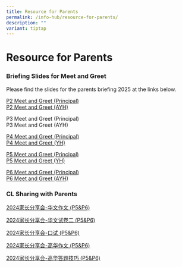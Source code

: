 ```yaml
---
title: Resource for Parents
permalink: /info-hub/resource-for-parents/
description: ""
variant: tiptap
---
```

<h1>Resource for Parents</h1>
<h3>Briefing Slides for Meet and Greet</h3>
<p>Please find the slides for the parents briefing 2025 at the links below.</p>
<p><a href="/files/P2_Meet___Greet_2025__Principal_.pdf" rel="noopener noreferrer nofollow" target="_blank">P2 Meet and Greet (Principal) </a>
<br><a href="/files/P2_Meet___Greet_2025__AYH_.pdf" rel="noopener noreferrer nofollow" target="_blank">P2 Meet and Greet (AYH)</a>
</p>
<p>P3 Meet and Greet (Principal)
<br>P3 Meet and Greet (AYH)</p>
<p><a href="/files/P4_Meet___Greet_2025__Principal_.pdf" rel="noopener noreferrer nofollow" target="_blank">P4 Meet and Greet (Principal)</a> 
<br><a href="/files/P4_Meet___Greet_2025__Year_Head_.pdf" rel="noopener noreferrer nofollow" target="_blank">P4 Meet and Greet (YH)</a>
</p>
<p><a href="/files/P5_Meet___Greet_2025__Principal_.pdf" rel="noopener noreferrer nofollow" target="_blank">P5 Meet and Greet (Principal)</a> 
<br><a href="/files/P5_Meet___Greet_2025__Year_Head_.pdf" rel="noopener noreferrer nofollow" target="_blank">P5 Meet and Greet (YH)</a>
</p>
<p><a href="/files/P6_Meet___Greet_2025__Principal_.pdf" rel="noopener noreferrer nofollow" target="_blank">P6 Meet and Greet (Principal)</a> 
<br><a href="/files/P6_Meet___Greet_2025__AYH_.pdf" rel="noopener noreferrer nofollow" target="_blank">P6 Meet and Greet (AYH)</a>
</p>
<p></p>
<h3>CL Sharing with Parents</h3>
<p><a href="/files/2024____________P5_P6_.pdf" rel="noopener noreferrer nofollow" target="_blank">2024家长分享会-华文作文 (P5&amp;P6)</a>
</p>
<p><a href="/files/2024_____________P5_P6_.pdf" rel="noopener noreferrer nofollow" target="_blank">2024家长分享会-华文试卷二 (P5&amp;P6)</a>
</p>
<p><a href="/files/2024__________P5_P6_.pdf" rel="noopener noreferrer nofollow" target="_blank">2024家长分享会-口试 (P5&amp;P6)</a>
</p>
<p><a href="/files/2024____________P5_P6_2.pdf" rel="noopener noreferrer nofollow" target="_blank">2024家长分享会-高华作文 (P5&amp;P6)</a>
</p>
<p><a href="/files/2024______________P5_P6_.pdf" rel="noopener noreferrer nofollow" target="_blank">2024家长分享会-高华答题技巧 (P5&amp;P6)</a>
</p>
<p></p>